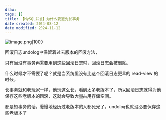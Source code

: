 ```yaml
---
draw:
tags: []
title: 【MySQL并发】为什么要避免长事务
date created: 2024-08-12
date modified: 2024-11-12
---
```


![image.png|1000](https://imagehosting4picgo.oss-cn-beijing.aliyuncs.com/imagehosting/fix-dir%2Fpicgo%2Fpicgo-clipboard-images%2F2024%2F08%2F12%2F11-29-54-afaad237c32da0a46c9a36ac04a76511-202408121129413-3d6a12.png)

回滚日志undolog中保留着过去版本的回滚方法，

只有当没有事务再需要用到这些回滚日志时，回滚日志会被删除。

什么时候才不需要了呢？就是当系统里没有比这个回滚日志更早的 read-view 的时候。

长事务就和老玩家一样，他玩这么长，看到太多老版本了，所以回滚日志就得为他保存这些老版本的回滚，这就会导致大量占用存储空间。

都是短事务的话，慢慢地经历过老版本的人都死光了，undolog也就没必要保存这些老版本了
